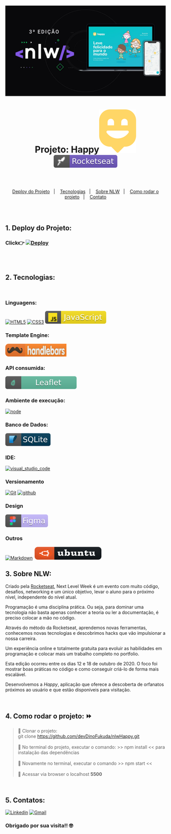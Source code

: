 
![Image](./public/images/maxresdefault.jpeg?raw=true)

# <p align='center'> Projeto: Happy![Image](./public/images/map-marker.svg?raw=true) <a href="https://rocketseat.com.br/" target="_blank"><img src="./badges/rocketseat.svg" alt="Rocketseat"></a> 

</p> 
<br>

<p align="center">
  <a href="#-Deploy-do-projeto">Deploy do Projeto</a>&nbsp;&nbsp;&nbsp;|&nbsp;&nbsp;&nbsp;
  <a href="#-Tecnologias">Tecnologias</a>&nbsp;&nbsp;&nbsp;|&nbsp;&nbsp;&nbsp;
  <a href="#-Sobre-NLW">Sobre NLW</a>&nbsp;&nbsp;&nbsp;|&nbsp;&nbsp;&nbsp;
  <a href="#-Como-rodar-o-projeto">Como rodar o projeto</a>&nbsp;&nbsp;&nbsp;|&nbsp;&nbsp;&nbsp;
  <a href="#-Entre-em-contato">Contato</a>
</p>
<br><br>

## 1. Deploy do Projeto: 

### Click:point_right: [![Deploy](https://www.herokucdn.com/deploy/button.svg)](https://deploy-nlw-happy.herokuapp.com/) 
<br>
<br>

## 2. Tecnologias:
<br>

### Linguagens:
[![HTML5](https://prototypicalpro.github.io/prototypicalpro/readme/badge-26.svg)](#)
[![CSS3](https://prototypicalpro.github.io/prototypicalpro/readme/badge-27.svg)](#)
![Javascript](./badges/javascript.svg?raw=true)

### Template Engine:
![hbs](./badges/handlebars.svg?raw=true)

### API consumida:
![hbs](./badges/leaflet.svg?raw=true)

### Ambiente de execução:
[![node](https://aleen42.github.io/badges/src/node.svg)](#)

### Banco de Dados:
![sqLite](./badges/sqLite.svg?raw=true)

### IDE:
[![visual_studio_code](https://aleen42.github.io/badges/src/visual_studio_code.svg)](#)

### Versionamento
[![Git](https://prototypicalpro.github.io/prototypicalpro/readme/badge-32.svg)](#) [![github](https://aleen42.github.io/badges/src/github.svg)](https://github.com/)

### Design
![Figma](./badges/figma.svg?raw=true)

### Outros
[![Markdown](https://prototypicalpro.github.io/prototypicalpro/readme/badge-34.svg)](#) 
![ubuntu](./badges/ubuntu.svg?raw=true)
<br>

## 3. Sobre NLW:
<p>
Criado pela <a href="https://rocketseat.com.br/" target="_blank">Rocketseat</a>, Next Level Week é um evento com muito código, desafios, networking e um único objetivo, levar o aluno para o próximo nível, independente do nível atual.

Programação é uma disciplina prática. Ou seja, para dominar uma tecnologia não basta apenas conhecer a teoria ou ler a documentação, é preciso colocar a mão no código.

Através do método da Rocketseat, aprendemos novas ferramentas, conhecemos novas tecnologias e descobrimos hacks que vão impulsionar a nossa carreira.

Um experiência online e totalmente gratuita para evoluir as habilidades em programação e colocar mais um trabalho completo no portfolio.

Esta edição ocorreu entre os dias 12 e 18 de outubro de 2020. O foco foi mostrar boas práticas no código e como conseguir criá-lo de forma mais escalável.

Desenvolvemos a _Happy_, aplicação que oferece a descoberta de orfanatos próximos ao usuário e que estão disponíveis para visitação.

<br>

## 4. Como rodar o projeto: :fast_forward:

>:small_blue_diamond: Clonar o projeto: <br> 
git clone https://github.com/devDinoFukuda/nlwHappy.git <br> <br>
:small_blue_diamond: No terminal do projeto, executar o comando: >> npm install << para instalação das dependências <br> <br>
:small_blue_diamond: Novamente no terminal, executar o comando >> npm start << <br> <br>
:small_blue_diamond: Acessar via browser o localhost **5500**

<br>

## 5. Contatos:

[![Linkedin](https://img.shields.io/badge/-LinkedIn-blue?style=flat-square&logo=Linkedin&logoColor=white&link=link_do_seu_perfil_no_linkedin)](www.linkedin.com/in/devdinofukuda)
[![Gmail](https://img.shields.io/badge/-Gmail-c14438?style=flat-square&logo=Gmail&logoColor=white&link=mailto:seu_email)](mailto:dev.dinofukuda@gmail.com)

### Obrigado por sua visita!! :nerd_face: